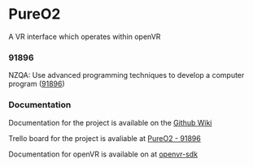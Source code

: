 # PureO2
A VR interface which operates within openVR

### 91896
NZQA: Use advanced programming techniques to develop a computer program ([91896](https://www.nzqa.govt.nz/ncea/assessment/view-detailed.do?standardNumber=91896)) 

### Documentation
Documentation for the project is available on the [Github Wiki](https://github.com/ThierryGibbons/91896/wiki)

Trello board for the project is avaliable at [PureO2 - 91896](https://trello.com/b/tYrkZwqu/pureo2-91896)

Documentation for openVR is available on at [openvr-sdk](https://github.com/ValveSoftware/openvr#openvr-sdk)
